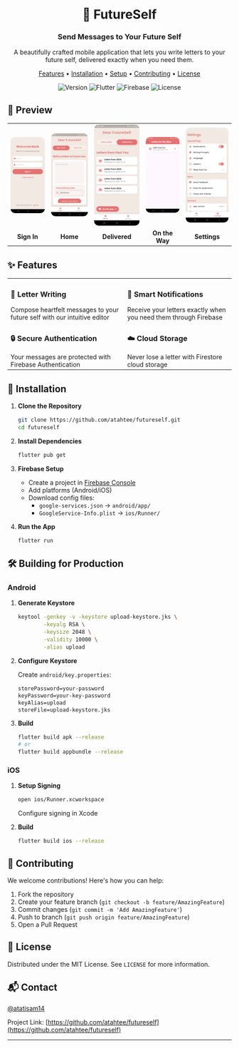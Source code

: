 <div align="center">

# 🌟 FutureSelf

### Send Messages to Your Future Self

A beautifully crafted mobile application that lets you write letters to your future self, delivered exactly when you need them.

[Features](#-features) • [Installation](#-installation) • [Setup](#-setup) • [Contributing](#-contributing) • [License](#-license)

![Version](https://img.shields.io/badge/version-1.0.0-blue)
![Flutter](https://img.shields.io/badge/Flutter-Ready-02569B?logo=flutter)
![Firebase](https://img.shields.io/badge/Firebase-Enabled-FFCA28?logo=firebase)
![License](https://img.shields.io/badge/license-MIT-green)

</div>

## 📱 Preview

<div align="center">
<table>
  <tr>
    <td>
      <img src="./assets/signin_page.jpg" width="200" style="border-radius: 10px" alt="SignIn page"/>
    </td>
    <td>
      <img src="./assets/homepage.jpg" width="200" style="border-radius: 10px" alt="Compose letter"/>
    </td>
    <td>
      <img src="./assets/delivered_letters.jpg" width="200" style="border-radius: 10px" alt="Delivered Letters"/>
    </td>
    <td>
      <img src="./assets/letters_ontheway.jpg" width="200" style="border-radius: 10px" alt="Letters on the way"/>
    </td>
    <td>
      <img src="./assets/settings_page.jpg" width="200" style="border-radius: 10px" alt="Settings page"/>
    </td>
  </tr>
  <tr>
    <td align="center">
      <strong>Sign In</strong>
    </td>
    <td align="center">
      <strong>Home</strong>
    </td>
    <td align="center">
      <strong>Delivered</strong>
    </td>
    <td align="center">
      <strong>On the Way</strong>
    </td>
    <td align="center">
      <strong>Settings</strong>
    </td>
  </tr>
</table>
</div>

## ✨ Features

<table>
  <tr>
    <td>
      <h3>📝 Letter Writing</h3>
      Compose heartfelt messages to your future self with our intuitive editor
    </td>
    <td>
      <h3>🔔 Smart Notifications</h3>
      Receive your letters exactly when you need them through Firebase
    </td>
  </tr>
  <tr>
    <td>
      <h3>🔒 Secure Authentication</h3>
      Your messages are protected with Firebase Authentication
    </td>
    <td>
      <h3>☁️ Cloud Storage</h3>
      Never lose a letter with Firestore cloud storage
    </td>
  </tr>
</table>

## 🚀 Installation

1. **Clone the Repository**

   ```bash
   git clone https://github.com/atahtee/futureself.git
   cd futureself
   ```

2. **Install Dependencies**

   ```bash
   flutter pub get
   ```

3. **Firebase Setup**

   - Create a project in [Firebase Console](https://console.firebase.google.com/)
   - Add platforms (Android/iOS)
   - Download config files:
     - `google-services.json` → `android/app/`
     - `GoogleService-Info.plist` → `ios/Runner/`

4. **Run the App**
   ```bash
   flutter run
   ```

## 🛠️ Building for Production

### Android

1. **Generate Keystore**

   ```bash
   keytool -genkey -v -keystore upload-keystore.jks \
           -keyalg RSA \
           -keysize 2048 \
           -validity 10000 \
           -alias upload
   ```

2. **Configure Keystore**

   Create `android/key.properties`:

   ```properties
   storePassword=your-password
   keyPassword=your-key-password
   keyAlias=upload
   storeFile=upload-keystore.jks
   ```

3. **Build**
   ```bash
   flutter build apk --release
   # or
   flutter build appbundle --release
   ```

### iOS

1. **Setup Signing**

   ```bash
   open ios/Runner.xcworkspace
   ```

   Configure signing in Xcode

2. **Build**
   ```bash
   flutter build ios --release
   ```

## 👥 Contributing

We welcome contributions! Here's how you can help:

1. Fork the repository
2. Create your feature branch (`git checkout -b feature/AmazingFeature`)
3. Commit changes (`git commit -m 'Add AmazingFeature'`)
4. Push to branch (`git push origin feature/AmazingFeature`)
5. Open a Pull Request

## 📄 License

Distributed under the MIT License. See `LICENSE` for more information.

## 📬 Contact

 [@atatisam14](https://twitter.com/atatwts)

Project Link: [https://github.com/atahtee/futureself](https://github.com/atahtee/futureself)

---


